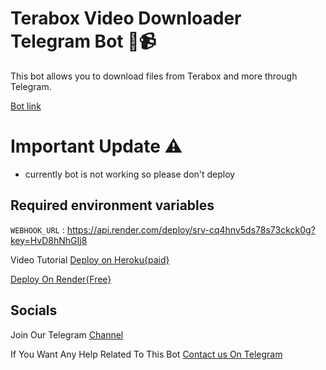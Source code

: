 # Terabox Video Downloader Telegram Bot 🤖📹

This bot allows you to download files from Terabox and more through Telegram.

[Bot link](https://t.me/terabox_downloader_robot)


# Important Update ⚠️
 - currently bot is not working so please don't deploy


## Required environment variables
 
 `WEBHOOK_URL` : https://api.render.com/deploy/srv-cq4hnv5ds78s73ckck0g?key=HvD8hNhGIj8

Video Tutorial 
[Deploy on Heroku{paid}](https://youtu.be/KECEaNLRP2Q?si=4Ml3y_ikoxwT0qDG)

[Deploy On Render{Free}](https://youtu.be/Fs2jUph5VFE)


## Socials 
Join Our Telegram [Channel](https://telegram.dog/botcodes123)

If You Want Any Help Related To This Bot [Contact us On Telegram](https://telegram.dog/Armanidrisi_bot)